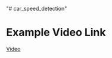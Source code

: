 "# car_speed_detection" 

# Example Video Link

[Video](https://drive.google.com/file/d/1cT_4vzm2NfPCRva-OFoLDkOdkY1ZbJhj/view?usp=sharing)
